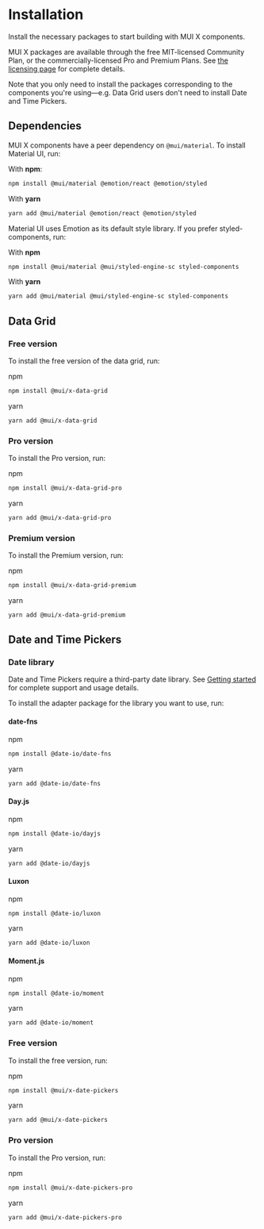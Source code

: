 # Installation

<p class="description">Install the necessary packages to start building with MUI X components.</p>

MUI X packages are available through the free MIT-licensed Community Plan, or the commercially-licensed Pro and Premium Plans.
See [the licensing page](/x/introduction/licensing/) for complete details.

Note that you only need to install the packages corresponding to the components you're using—e.g. Data Grid users don't need to install Date and Time Pickers.

## Dependencies

MUI X components have a peer dependency on `@mui/material`.
To install Material UI, run:

With **npm**:

```sh
npm install @mui/material @emotion/react @emotion/styled
```

With **yarn**

```sh
yarn add @mui/material @emotion/react @emotion/styled
```

Material UI uses Emotion as its default style library.
If you prefer styled-components, run:

With **npm**

```sh
npm install @mui/material @mui/styled-engine-sc styled-components
```

With **yarn**

```sh
yarn add @mui/material @mui/styled-engine-sc styled-components
```

## Data Grid

### Free version

To install the free version of the data grid, run:

npm

```sh
npm install @mui/x-data-grid
```

yarn

```sh
yarn add @mui/x-data-grid
```

### Pro version

To install the Pro version, run:

npm

```sh
npm install @mui/x-data-grid-pro
```

yarn

```sh
yarn add @mui/x-data-grid-pro
```

### Premium version

To install the Premium version, run:

npm

```sh
npm install @mui/x-data-grid-premium
```

yarn

```sh
yarn add @mui/x-data-grid-premium
```

## Date and Time Pickers

### Date library

Date and Time Pickers require a third-party date library.
See [Getting started](/x/react-date-pickers/getting-started/) for complete support and usage details.

To install the adapter package for the library you want to use, run:

#### date-fns

npm

```sh
npm install @date-io/date-fns
```

yarn

```sh
yarn add @date-io/date-fns
```

#### Day.js

npm

```sh
npm install @date-io/dayjs
```

yarn

```sh
yarn add @date-io/dayjs
```

#### Luxon

npm

```sh
npm install @date-io/luxon
```

yarn

```sh
yarn add @date-io/luxon
```

#### Moment.js

npm

```sh
npm install @date-io/moment
```

yarn

```sh
yarn add @date-io/moment
```

### Free version

To install the free version, run:

npm

```sh
npm install @mui/x-date-pickers
```

yarn

```sh
yarn add @mui/x-date-pickers
```

### Pro version

To install the Pro version, run:

npm

```sh
npm install @mui/x-date-pickers-pro
```

yarn

```sh
yarn add @mui/x-date-pickers-pro
```
